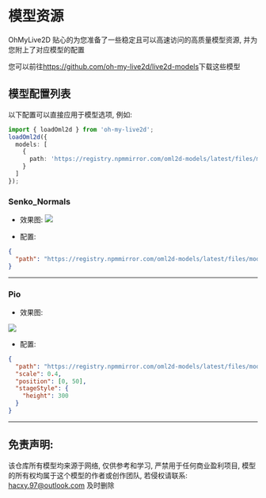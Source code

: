 # 模型资源

OhMyLive2D 贴心的为您准备了一些稳定且可以高速访问的高质量模型资源, 并为您附上了对应模型的配置

您可以前往<https://github.com/oh-my-live2d/live2d-models>下载这些模型

## 模型配置列表

以下配置可以直接应用于模型选项, 例如:

```ts
import { loadOml2d } from 'oh-my-live2d';
loadOml2d({
  models: [
    {
      path: 'https://registry.npmmirror.com/oml2d-models/latest/files/models/Senko_Normals/senko.model3.json'
    }
  ]
});
```

### Senko_Normals

- 效果图:
  ![](https://loclink-1259720482.cos.ap-beijing.myqcloud.com/image/%E5%BD%95%E5%B1%8F2024-03-11%2023.51.51.gif)

- 配置:

```json
{
  "path": "https://registry.npmmirror.com/oml2d-models/latest/files/models/Senko_Normals/senko.model3.json"
}
```

---

### Pio

- 效果图:

![](https://loclink-1259720482.cos.ap-beijing.myqcloud.com/image/%E5%BD%95%E5%B1%8F2024-03-12%2000.17.00.gif)

- 配置:

```json
{
  "path": "https://registry.npmmirror.com/oml2d-models/latest/files/models/Pio/model.json",
  "scale": 0.4,
  "position": [0, 50],
  "stageStyle": {
    "height": 300
  }
}
```

---

## 免责声明:

该仓库所有模型均来源于网络, 仅供参考和学习, 严禁用于任何商业盈利项目, 模型的所有权均属于这个模型的作者或创作团队, 若侵权请联系: hacxy.97@outlook.com 及时删除
